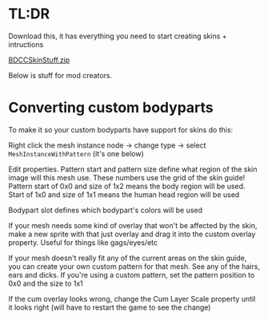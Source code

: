 # TL:DR

Download this, it has everything you need to start creating skins + intructions

[BDCCSkinStuff.zip](https://github.com/Alexofp/BDCC/files/12253145/BDCCSkinStuff.zip)

Below is stuff for mod creators.

# Converting custom bodyparts
To make it so your custom bodyparts have support for skins do this:

Right click the mesh instance node -> change type -> select `MeshInstanceWithPattern`  (it's one below)

Edit properties. Pattern start and pattern size define what region of the skin image will this mesh use. These numbers use the grid of the skin guide! Pattern start of 0x0 and size of 1x2 means the body region will be used. Start of 1x0 and size of 1x1 means the human head region will be used

Bodypart slot defines which bodypart's colors will be used

If your mesh needs some kind of overlay that won't be affected by the skin, make a new sprite with that just overlay and drag it into the custom overlay property. Useful for things like gags/eyes/etc

If your mesh doesn't really fit any of the current areas on the skin guide, you can create your own custom pattern for that mesh. See any of the hairs, ears and dicks. If you're using a custom pattern, set the pattern position to 0x0 and the size to 1x1

If the cum overlay looks wrong, change the Cum Layer Scale property until it looks right (will have to restart the game to see the change)